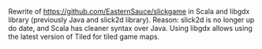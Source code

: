Rewrite of https://github.com/EasternSauce/slickgame in Scala and libgdx library (previously Java and slick2d library).
Reason: slick2d is no longer up do date, and Scala has cleaner syntax over Java. Using libgdx allows using the latest version of Tiled for tiled game maps.